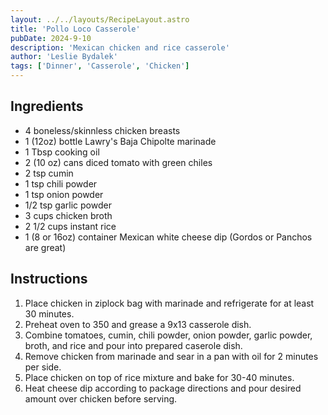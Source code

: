 ```yaml
---
layout: ../../layouts/RecipeLayout.astro
title: 'Pollo Loco Casserole'
pubDate: 2024-9-10
description: 'Mexican chicken and rice casserole'
author: 'Leslie Bydalek'
tags: ['Dinner', 'Casserole', 'Chicken']
---
```

## Ingredients

* 4 boneless/skinnless chicken breasts
* 1 (12oz) bottle Lawry's Baja Chipolte marinade
* 1 Tbsp cooking oil
* 2 (10 oz) cans diced tomato with green chiles
* 2 tsp cumin
* 1 tsp chili powder
* 1 tsp onion powder
* 1/2 tsp garlic powder
* 3 cups chicken broth
* 2 1/2 cups instant rice
* 1 (8 or 16oz) container Mexican white cheese dip (Gordos or Panchos are great)

## Instructions

1. Place chicken in ziplock bag with marinade and refrigerate for at least 30 minutes.
2. Preheat oven to 350 and grease a 9x13 casserole dish.
3. Combine tomatoes, cumin, chili powder, onion powder, garlic powder, broth, and rice and pour into prepared caserole dish.
4. Remove chicken from marinade and sear in a pan with oil for 2 minutes per side.
5. Place chicken on top of rice mixture and bake for 30-40 minutes.
6. Heat cheese dip according to package directions and pour desired amount over chicken before serving.